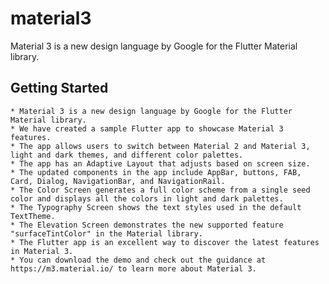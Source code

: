 # material3

Material 3 is a new design language by Google for the Flutter Material library.

## Getting Started

    * Material 3 is a new design language by Google for the Flutter Material library.
    * We have created a sample Flutter app to showcase Material 3 features.
    * The app allows users to switch between Material 2 and Material 3, light and dark themes, and different color palettes.
    * The app has an Adaptive Layout that adjusts based on screen size.
    * The updated components in the app include AppBar, buttons, FAB, Card, Dialog, NavigationBar, and NavigationRail.
    * The Color Screen generates a full color scheme from a single seed color and displays all the colors in light and dark palettes.
    * The Typography Screen shows the text styles used in the default TextTheme.
    * The Elevation Screen demonstrates the new supported feature "surfaceTintColor" in the Material library.
    * The Flutter app is an excellent way to discover the latest features in Material 3.
    * You can download the demo and check out the guidance at https://m3.material.io/ to learn more about Material 3.
